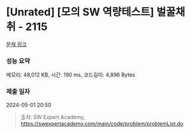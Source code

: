 # [Unrated] [모의 SW 역량테스트] 벌꿀채취 - 2115 

[문제 링크](https://swexpertacademy.com/main/code/problem/problemDetail.do?contestProbId=AV5V4A46AdIDFAWu) 

### 성능 요약

메모리: 48,012 KB, 시간: 190 ms, 코드길이: 4,896 Bytes

### 제출 일자

2024-05-01 20:50



> 출처: SW Expert Academy, https://swexpertacademy.com/main/code/problem/problemList.do